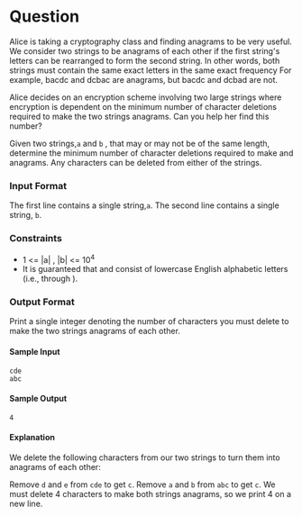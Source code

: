 
# Question

Alice is taking a cryptography class and finding anagrams to be very useful. We consider two strings to be anagrams of each other if the first string's letters can be rearranged to form the second string. In other words, both strings must contain the same exact letters in the same exact frequency For example, bacdc and dcbac are anagrams, but bacdc and dcbad are not.

Alice decides on an encryption scheme involving two large strings where encryption is dependent on the minimum number of character deletions required to make the two strings anagrams. Can you help her find this number?

Given two strings,`a` and `b` , that may or may not be of the same length, determine the minimum number of character deletions required to make  and  anagrams. Any characters can be deleted from either of the strings.

### Input Format

The first line contains a single string,`a`. 
The second line contains a single string, `b`.

### Constraints
* 1 <= |a| , |b| <= 10<sup>4</sup>
* It is guaranteed that  and  consist of lowercase English alphabetic letters (i.e.,  through ).

### Output Format

Print a single integer denoting the number of characters you must delete to make the two strings anagrams of each other.

#### Sample Input
```
cde
abc
```
#### Sample Output
```
4
```
#### Explanation

We delete the following characters from our two strings to turn them into anagrams of each other:

Remove `d` and `e` from `cde` to get `c`.
Remove `a` and `b` from `abc` to get `c`.
We must delete 4 characters to make both strings anagrams, so we print 4 on a new line.

